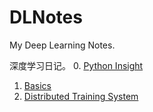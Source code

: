 # DLNotes

My Deep Learning Notes.

深度学习日记。
0. [Python Insight](./Python_Insight.md)
1. [Basics](./Deep_Learning_Basics.pdf)
2. [Distributed Training System](./Distributed_Training_System.md)
